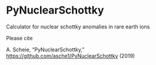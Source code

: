 # PyNuclearSchottky
Calculator for nuclear schottky anomalies in rare earth ions

Please cite

A. Scheie, “PyNuclearSchottky,” https://github.com/asche1/PyNuclearSchottky (2019)
